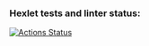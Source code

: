### Hexlet tests and linter status:
[![Actions Status](https://github.com/user-a1671cb9d44bb015/qa-engineer-project-84/actions/workflows/hexlet-check.yml/badge.svg)](https://github.com/user-a1671cb9d44bb015/qa-engineer-project-84/actions)